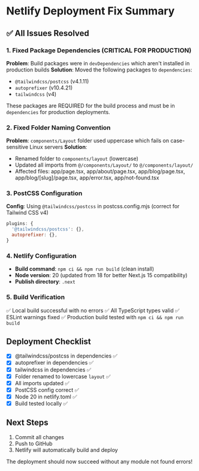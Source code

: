 # Netlify Deployment Fix Summary

## ✅ All Issues Resolved

### 1. Fixed Package Dependencies (CRITICAL FOR PRODUCTION)
**Problem**: Build packages were in `devDependencies` which aren't installed in production builds
**Solution**: Moved the following packages to `dependencies`:
- `@tailwindcss/postcss` (v4.1.11)
- `autoprefixer` (v10.4.21) 
- `tailwindcss` (v4)

These packages are REQUIRED for the build process and must be in `dependencies` for production deployments.

### 2. Fixed Folder Naming Convention
**Problem**: `components/Layout` folder used uppercase which fails on case-sensitive Linux servers
**Solution**: 
- Renamed folder to `components/layout` (lowercase)
- Updated all imports from `@/components/Layout/` to `@/components/layout/`
- Affected files: app/page.tsx, app/about/page.tsx, app/blog/page.tsx, app/blog/[slug]/page.tsx, app/error.tsx, app/not-found.tsx

### 3. PostCSS Configuration
**Config**: Using `@tailwindcss/postcss` in postcss.config.mjs (correct for Tailwind CSS v4)
```javascript
plugins: {
  '@tailwindcss/postcss': {},
  autoprefixer: {},
}
```

### 4. Netlify Configuration
- **Build command**: `npm ci && npm run build` (clean install)
- **Node version**: 20 (updated from 18 for better Next.js 15 compatibility)
- **Publish directory**: `.next`

### 5. Build Verification
✅ Local build successful with no errors
✅ All TypeScript types valid
✅ ESLint warnings fixed
✅ Production build tested with `npm ci && npm run build`

## Deployment Checklist
- [x] @tailwindcss/postcss in dependencies ✅
- [x] autoprefixer in dependencies ✅
- [x] tailwindcss in dependencies ✅
- [x] Folder renamed to lowercase `layout` ✅
- [x] All imports updated ✅
- [x] PostCSS config correct ✅
- [x] Node 20 in netlify.toml ✅
- [x] Build tested locally ✅

## Next Steps
1. Commit all changes
2. Push to GitHub
3. Netlify will automatically build and deploy

The deployment should now succeed without any module not found errors!